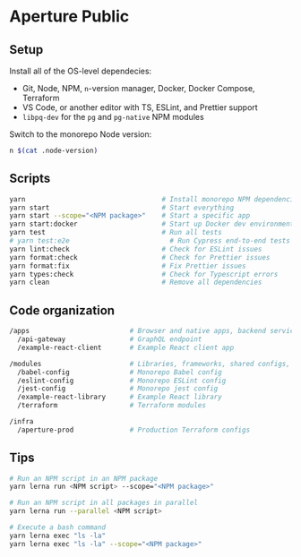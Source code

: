 # Aperture Public

## Setup

Install all of the OS-level dependecies:

- Git, Node, NPM, `n`-version manager, Docker, Docker Compose, Terraform
- VS Code, or another editor with TS, ESLint, and Prettier support
- `libpq-dev` for the `pg` and `pg-native` NPM modules

Switch to the monorepo Node version:

```sh
n $(cat .node-version)
```

## Scripts

```sh
yarn                                  # Install monorepo NPM dependencies
yarn start                            # Start everything
yarn start --scope="<NPM package>"    # Start a specific app
yarn start:docker                     # Start up Docker dev environment
yarn test                             # Run all tests
# yarn test:e2e                         # Run Cypress end-to-end tests
yarn lint:check                       # Check for ESLint issues
yarn format:check                     # Check for Prettier issues
yarn format:fix                       # Fix Prettier issues
yarn types:check                      # Check for Typescript errors
yarn clean                            # Remove all dependencies
```

## Code organization

```sh
/apps                         # Browser and native apps, backend services, lambdas
  /api-gateway                # GraphQL endpoint
  /example-react-client       # Example React client app

/modules                      # Libraries, frameworks, shared configs, utilities
  /babel-config               # Monorepo Babel config
  /eslint-config              # Monorepo ESLint config
  /jest-config                # Monorepo jest config
  /example-react-library      # Example React library
  /terraform                  # Terraform modules

/infra
  /aperture-prod              # Production Terraform configs
```

## Tips

```sh
# Run an NPM script in an NPM package
yarn lerna run <NPM script> --scope="<NPM package>"

# Run an NPM script in all packages in parallel
yarn lerna run --parallel <NPM script>

# Execute a bash command
yarn lerna exec "ls -la"
yarn lerna exec "ls -la" --scope="<NPM package>"
```
